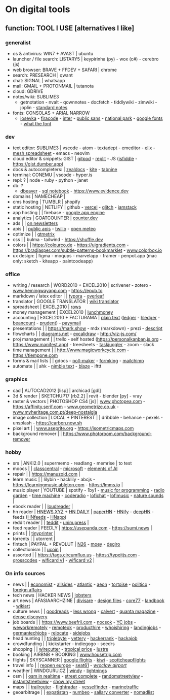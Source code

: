 # On digital tools

## function: TOOL I USE [alternatives I like]

### generalist

- os & antivirus: WIN7 + AVAST | ubuntu
- launcher / file search: LISTARY5 | keypirinha (py) - wox (c#) - cerebro (js)
- web browser: BRAVE + FFDEV + SAFARI | chrome
- search: PRESEARCH | qwant
- chat: SIGNAL | whatsapp
- mail: GMAIL + PROTONMAIL | tutanota
- cloud: GDRIVE
- notes/wiki: SUBLIME3
	- getnotation - nvalt - qownnotes - docfetch - tiddlywiki - zimwiki - joplin - [standard notes](https://standardnotes.org)
- fonts: CONSOLAS + ARIAL NARROW
	- [iosevka](https://typeof.net/Iosevka) - [firacode](https://github.com/tonsky/FiraCode) - [inter](https://rsms.me/inter) - [public sans](https://public-sans.digital.gov) - [national park](https://nationalparktypeface.com) - [google fonts](https://fonts.google.com) - [what the font](onts.com/WhatTheFont)

### dev

- text editor: SUBLIME3 | vscode - atom - textadept - emeditor - [ellx](https://ellx.io) - [mesh spreadsheet](http://mesh-spreadsheet.com) - emacs - neovim
- cloud editor & snippets: GIST | [gitpod](https://www.gitpod.io) - [replit](https://repl.it) - JS ([jsfiddle](https://jsfiddle.net) - https://gist.dumber.app)
- docs & autocompleters:	| [zealdocs](https://zealdocs.org) - [kite](https://www.kite.com) - [tabnine](https://tabnine.com)
- terminal: CONEMU | vscode - hyper.is
- repl: ? | node - ruby - python - janet
- db: ?
	- [dbeaver](https://dbeaver.io) - [sql notebook](https://franchise.cloud) - https://www.evidence.dev
- domains | NAMECHEAP |
- cms hosting | TUMBLR |  shopify
- static hosting | NETLIFY | github - [vercel](https://vercel.com) - [glitch](https://glitch.com) - [jamstack](https://jamstack.org/generators)
- app hosting | | firebase - [google app engine](https://cloud.google.com/appengine)
- analytics | GOATCOUNTER | [counter.dev](https://counter.dev)
- ads | | [on newsletters](https://upstart.me/search/index.php)
- apis | | [public apis](https://github.com/public-apis/public-apis) - [twilio](https://www.twilio.com) - [open meteo](https://open-meteo.com/en/docs)
- optimize | | [gtmetrix](https://gtmetrix.com)
- css | | bulma - tailwind - https://shuffle.dev
- colors | | https://colourco.de - https://uigradients.com - https://bradjasper.com/subtle-patterns-bookmarklet - www.colorbox.io
- ux design: | figma - moqups - marvelapp - framer - penpot.app (mac only: sketch - kiteapp - paintcodeapp)

### office

- writing / research | WORD2010 + EXCEL2010 | scrivener - zotero - www.hemingwayapp.com - https://epub.to
- markdown / latex editor | | [typora](https://typora.io) - [overleaf](https://www.overleaf.com)
- translator | GOOGLE TRANSLATOR | [wiki translator](https://wikitranslator.github.io)
- spreadsheet | EXCEL2010 | [rows](https://rows.com)
- money management | EXCEL2010 | [lunchmoney](https://lunchmoney.app)
- accounting | EXCEL2010 + FACTURAMA | [plain text](https://plaintextaccounting.org/) ([ledger](www.ledger-cli.org) - [hledger](https://hledger.org) - [beancount](https://awesome-beancount.com) - [prudent](https://prudent.me)) - [payymail](https://payymail.com)
- presentations | | https://mark.show - mdx (markdown) - prezi - [descript](https://www.descript.com)
- flowcharts | | [diagrams.net](https://app.diagrams.net) - [excalidraw](https://excalidraw.com) - http://viz-js.com/
- proj management | | trello - self hosted (https://personalkanban.js.org - https://www.manifest.app) - treesheets - [taskjuggler](https://taskjuggler.org) - zoom - slack
- time management | | http://www.magicworkcycle.com - https://tiempone.com
- forms & mail lists | | gdocs - [poll-maker](https://www.poll-maker.com) - [formking](https://www.formking.io) - [mailchimp](https://mailchimp.com)
- automate | | ahk - [nimble text](https://nimbletext.com) - [blaze](https://blaze.today) - ifttt

### graphics

- cad | AUTOCAD2012 [lisp] |  archicad [gdl]
- 3d & render | SKETCHUP17 [rb2.2] | revit - blender [py] - vray
- raster & vectors | PHOTOSHOP CS4 [js] | www.photopea.com - https://affinity.serif.com - www.geometrize.co.uk - www.myheritage.com.pt/deep-nostalgia
- image collection | LOCAL + PINTEREST | | dribbble - behance - pexels - unsplash - https://carbon.now.sh
- pixel art | | www.aseprite.org - https://isometricmaps.com
- background remover | | https://www.photoroom.com/background-remover

### hobby

- srs | ANKI2.0 | supermemo - readlang - memrise | to test
- moocs | | [classcentral](https://classcentral.com) - [microsoft](https://docs.microsoft.com/en-us/learn) - [elements of AI](https://elementsofai.com)
- repair | | https://manuzoid.com |
- learn music | | lilybin - hacklily - abcjs - https://learningmusic.ableton.com - https://lmms.io |
- music player | YOUTUBE | spotify - 1by1 - [music for programming](https://musicforprogramming.net) - [radio garden](http://radio.garden) - [time machine](https://radiooooo.com) - [coderadio](https://coderadio.freecodecamp.org) - [lofichat](https://lofi.chat) - [lofimusic](https://lofimusic.app) - [nature sounds](https://rainbowhunt.com) | 
- ebook reader | | [loudreader](https://www.loudreader.com) | 
- hn reader | [HNEWS.XYZ](https://hnews.xyz/top) + [HN DAILY](https://www.daemonology.net/hn-daily/) | [paperHN](https://www.wolfgangfaust.com/project/paper-hn/) - [HNify](https://hnify.com) - [deepHN](https://deephn.org) - feeds ([HNfeeds](https://hnrss.github.io/) - [HNapp](https://hnapp.com))
- reddit reader | | [teddit](https://teddit.net) - [unim.press](https://unim.press/) | 
- feed reader | FEEDLY | https://usepanda.com - https://sumi.news | 
- prints | | [tinyprinter](https://tinyprinter.club) | 
- torrents | | utorrent | 
- fintech | PAYPAL + REVOLUT | [N26](https://n26.com) - [moey](https://www.moey.pt) - [degiro](https://www.degiro.pt)
- collectionism | | [ucoin](https://en.ucoin.net) | 
- assorted | | https://tags.circumfluo.us - https://typeitjs.com - [qrosscodes](https://qrosscodes.com) - [wificard v1](https://wificard.io) - [wificard v2](https://zdgeier.github.io/wifi-code) | 

### On info sources

- news | | [economist](https://economist.com) - [allsides](https://www.allsides.com) - [atlantic](https://www.theatlantic.com) - [aeon](https://aeon.co) - [tortoise](https://www.tortoisemedia.com) - [politico](https://www.politico.eu) - [foreign affairs](https://www.foreignaffairs.com)
- tech news | HACKER NEWS | [lobsters](https://lobste.rs)
- art news | AFASIAARCHZINE | [divisare](https://divisare.com) - [design files](https://thedesignfiles.net) - [core77](https://www.core77.com) - [landbook](https://land-book.com) - [wikiart](https://www.wikiart.org)
- culture news | | [goodreads](https://www.goodreads.com) - [less wrong](https://www.lesswrong.com) - [calvert](https://calvertjournal.com) - [quanta magazine](https://www.quantamagazine.org) - [dense discovery](https://www.densediscovery.com/archive/)
- job boards | | https://www.beefrii.com - [nocsok](https://nocsok.com/) - [YC jobs](https://www.ycombinator.com/jobs) - [weworkremotely](https://weworkremotely.com/) - [remoteok](https://remoteok.io/) - [producthire](https://producthire.net/) - [whoishiring](https://whoishiring.io/) - [landingjobs](https://landing.jobs/) - [germantechjobs](https://germantechjobs.de/) - [relocate](https://relocate.me/) - [sidejobs](https://sidequestjobs.com/)
- head hunting | | [triplebyte](https://triplebyte.com/) - [vettery](https://www.vettery.com/candidate/tech) - [hackerrank](https://www.hackerrank.com/) - [hackajob](https://hackajob.co/)
- crowdfunding | | kickstarter - indiegogo - seedrs
- shopping | | [wirecutter](https://www.nytimes.com/wirecutter) - [tropical price](https://tropicalprice.com) - [lustre](https://lustre.ai)
- booking | AIRBNB + BOOKING | www.housetrip.com
- flights | SKYSCANNER | [google flights](https://www.google.com/flights) - [kiwi](https://www.kiwi.com) - [scottcheapflights](https://scottscheapflights.com)
- travel info | | [reopen europe](https://reopen.europa.eu/pt) - [seat61](https://www.seat61.com) - *[wroclaw airport](https://airport.wroclaw.pl)*
- weather | WINDGURU.CZ | [windy](https://www.windy.com) - [lightnings](https://www.blitzortung.org/en/live_lightning_maps.php)
- osm | | [osm in realtime](https://osm-in-realtime.jwestman.net) - [street complete](https://play.google.com/store/apps/details?id=de.westnordost.streetcomplete) - [randomstreetview](https://randomstreetview.com/) - [instantstreetview](https://www.instantstreetview.com/) - [show my street](https://showmystreet.com/)
- maps | | [trailrouter](https://trailrouter.com) - [flightradar](https://www.flightradar24.com) - [vesselfinder](https://www.vesselfinder.com/) - [marinetraffic](https://www.marinetraffic.com/)
- geoarbitrage | | [expatistan](https://www.expatistan.com/cost-of-living) - [numbeo](https://www.numbeo.com/cost-of-living/) - [sallary converter](https://neilkakkar.com/salary-calculator-by-city.html) - [nomadlist](https://nomadlist.com)